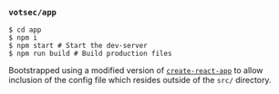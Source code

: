 ### `votsec/app`

```
$ cd app
$ npm i
$ npm start # Start the dev-server
$ npm run build # Build production files 
```

Bootstrapped using a modified version of [`create-react-app`](https://github.com/LW2904/create-react-app) to allow inclusion of the config file which resides outside of the `src/` directory.
